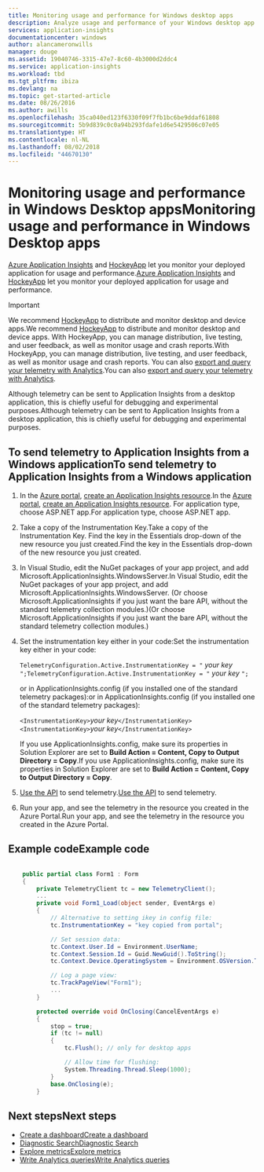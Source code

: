 ```yaml
---
title: Monitoring usage and performance for Windows desktop apps
description: Analyze usage and performance of your Windows desktop app with HockeyApp and Application Insights.
services: application-insights
documentationcenter: windows
author: alancameronwills
manager: douge
ms.assetid: 19040746-3315-47e7-8c60-4b3000d2ddc4
ms.service: application-insights
ms.workload: tbd
ms.tgt_pltfrm: ibiza
ms.devlang: na
ms.topic: get-started-article
ms.date: 08/26/2016
ms.author: awills
ms.openlocfilehash: 35ca040ed123f6330f09f7fb1bc6be9ddaf61808
ms.sourcegitcommit: 5b9d839c0c0a94b293fdafe1d6e5429506c07e05
ms.translationtype: HT
ms.contentlocale: nl-NL
ms.lasthandoff: 08/02/2018
ms.locfileid: "44670130"
---
```

# <a name="monitoring-usage-and-performance-in-windows-desktop-apps"></a><span data-ttu-id="06cb9-103">Monitoring usage and performance in Windows Desktop apps</span><span class="sxs-lookup"><span data-stu-id="06cb9-103">Monitoring usage and performance in Windows Desktop apps</span></span>


<span data-ttu-id="06cb9-104">[Azure Application Insights](app-insights-overview.md) and [HockeyApp](https://hockeyapp.net) let you monitor your deployed application for usage and performance.</span><span class="sxs-lookup"><span data-stu-id="06cb9-104">[Azure Application Insights](app-insights-overview.md) and [HockeyApp](https://hockeyapp.net) let you monitor your deployed application for usage and performance.</span></span>

> [!IMPORTANT]
> <span data-ttu-id="06cb9-105">We recommend [HockeyApp](https://hockeyapp.net) to distribute and monitor desktop and device apps.</span><span class="sxs-lookup"><span data-stu-id="06cb9-105">We recommend [HockeyApp](https://hockeyapp.net) to distribute and monitor desktop and device apps.</span></span> <span data-ttu-id="06cb9-106">With HockeyApp, you can manage distribution, live testing, and user feedback, as well as monitor usage and crash reports.</span><span class="sxs-lookup"><span data-stu-id="06cb9-106">With HockeyApp, you can manage distribution, live testing, and user feedback, as well as monitor usage and crash reports.</span></span> <span data-ttu-id="06cb9-107">You can also [export and query your telemetry with Analytics](app-insights-hockeyapp-bridge-app.md).</span><span class="sxs-lookup"><span data-stu-id="06cb9-107">You can also [export and query your telemetry with Analytics](app-insights-hockeyapp-bridge-app.md).</span></span>
> 
> <span data-ttu-id="06cb9-108">Although telemetry can be sent to Application Insights from a desktop application, this is chiefly useful for debugging and experimental purposes.</span><span class="sxs-lookup"><span data-stu-id="06cb9-108">Although telemetry can be sent to Application Insights from a desktop application, this is chiefly useful for debugging and experimental purposes.</span></span>
> 
> 

## <a name="to-send-telemetry-to-application-insights-from-a-windows-application"></a><span data-ttu-id="06cb9-109">To send telemetry to Application Insights from a Windows application</span><span class="sxs-lookup"><span data-stu-id="06cb9-109">To send telemetry to Application Insights from a Windows application</span></span>
1. <span data-ttu-id="06cb9-110">In the [Azure portal](https://portal.azure.com), [create an Application Insights resource](app-insights-create-new-resource.md).</span><span class="sxs-lookup"><span data-stu-id="06cb9-110">In the [Azure portal](https://portal.azure.com), [create an Application Insights resource](app-insights-create-new-resource.md).</span></span> <span data-ttu-id="06cb9-111">For application type, choose ASP.NET app.</span><span class="sxs-lookup"><span data-stu-id="06cb9-111">For application type, choose ASP.NET app.</span></span>
2. <span data-ttu-id="06cb9-112">Take a copy of the Instrumentation Key.</span><span class="sxs-lookup"><span data-stu-id="06cb9-112">Take a copy of the Instrumentation Key.</span></span> <span data-ttu-id="06cb9-113">Find the key in the Essentials drop-down of the new resource you just created.</span><span class="sxs-lookup"><span data-stu-id="06cb9-113">Find the key in the Essentials drop-down of the new resource you just created.</span></span> 
3. <span data-ttu-id="06cb9-114">In Visual Studio, edit the NuGet packages of your app project, and add Microsoft.ApplicationInsights.WindowsServer.</span><span class="sxs-lookup"><span data-stu-id="06cb9-114">In Visual Studio, edit the NuGet packages of your app project, and add Microsoft.ApplicationInsights.WindowsServer.</span></span> <span data-ttu-id="06cb9-115">(Or choose Microsoft.ApplicationInsights if you just want the bare API, without the standard telemetry collection modules.)</span><span class="sxs-lookup"><span data-stu-id="06cb9-115">(Or choose Microsoft.ApplicationInsights if you just want the bare API, without the standard telemetry collection modules.)</span></span>
4. <span data-ttu-id="06cb9-116">Set the instrumentation key either in your code:</span><span class="sxs-lookup"><span data-stu-id="06cb9-116">Set the instrumentation key either in your code:</span></span>
   
    <span data-ttu-id="06cb9-117">`TelemetryConfiguration.Active.InstrumentationKey = "` *your key* `";`</span><span class="sxs-lookup"><span data-stu-id="06cb9-117">`TelemetryConfiguration.Active.InstrumentationKey = "` *your key* `";`</span></span> 
   
    <span data-ttu-id="06cb9-118">or in ApplicationInsights.config (if you installed one of the standard telemetry packages):</span><span class="sxs-lookup"><span data-stu-id="06cb9-118">or in ApplicationInsights.config (if you installed one of the standard telemetry packages):</span></span>
   
    <span data-ttu-id="06cb9-119">`<InstrumentationKey>`*your key*`</InstrumentationKey>`</span><span class="sxs-lookup"><span data-stu-id="06cb9-119">`<InstrumentationKey>`*your key*`</InstrumentationKey>`</span></span> 
   
    <span data-ttu-id="06cb9-120">If you use ApplicationInsights.config, make sure its properties in Solution Explorer are set to **Build Action = Content, Copy to Output Directory = Copy**.</span><span class="sxs-lookup"><span data-stu-id="06cb9-120">If you use ApplicationInsights.config, make sure its properties in Solution Explorer are set to **Build Action = Content, Copy to Output Directory = Copy**.</span></span>
5. <span data-ttu-id="06cb9-121">[Use the API](app-insights-api-custom-events-metrics.md) to send telemetry.</span><span class="sxs-lookup"><span data-stu-id="06cb9-121">[Use the API](app-insights-api-custom-events-metrics.md) to send telemetry.</span></span>
6. <span data-ttu-id="06cb9-122">Run your app, and see the telemetry in the resource you created in the Azure Portal.</span><span class="sxs-lookup"><span data-stu-id="06cb9-122">Run your app, and see the telemetry in the resource you created in the Azure Portal.</span></span>

## <a name="telemetry"></a><span data-ttu-id="06cb9-123">Example code</span><span class="sxs-lookup"><span data-stu-id="06cb9-123">Example code</span></span>
```C#

    public partial class Form1 : Form
    {
        private TelemetryClient tc = new TelemetryClient();
        ...
        private void Form1_Load(object sender, EventArgs e)
        {
            // Alternative to setting ikey in config file:
            tc.InstrumentationKey = "key copied from portal";

            // Set session data:
            tc.Context.User.Id = Environment.UserName;
            tc.Context.Session.Id = Guid.NewGuid().ToString();
            tc.Context.Device.OperatingSystem = Environment.OSVersion.ToString();

            // Log a page view:
            tc.TrackPageView("Form1");
            ...
        }

        protected override void OnClosing(CancelEventArgs e)
        {
            stop = true;
            if (tc != null)
            {
                tc.Flush(); // only for desktop apps

                // Allow time for flushing:
                System.Threading.Thread.Sleep(1000);
            }
            base.OnClosing(e);
        }

```

## <a name="next-steps"></a><span data-ttu-id="06cb9-124">Next steps</span><span class="sxs-lookup"><span data-stu-id="06cb9-124">Next steps</span></span>
* [<span data-ttu-id="06cb9-125">Create a dashboard</span><span class="sxs-lookup"><span data-stu-id="06cb9-125">Create a dashboard</span></span>](app-insights-dashboards.md)
* [<span data-ttu-id="06cb9-126">Diagnostic Search</span><span class="sxs-lookup"><span data-stu-id="06cb9-126">Diagnostic Search</span></span>](app-insights-diagnostic-search.md)
* [<span data-ttu-id="06cb9-127">Explore metrics</span><span class="sxs-lookup"><span data-stu-id="06cb9-127">Explore metrics</span></span>](app-insights-metrics-explorer.md)
* [<span data-ttu-id="06cb9-128">Write Analytics queries</span><span class="sxs-lookup"><span data-stu-id="06cb9-128">Write Analytics queries</span></span>](app-insights-analytics.md)


